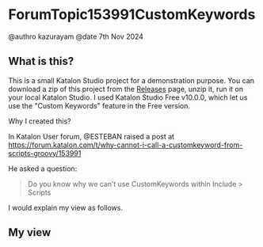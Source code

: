 # ForumTopic153991CustomKeywords

@authro kazurayam
@date 7th Nov  2024

## What is this?

This is a small Katalon Studio project for a demonstration purpose. You can download a zip of this project from the [Releases](https://github.com/kazurayam/ForumTopic153991CustomKeywords/releases) page, unzip it, run it on your local Katalon Studio. I used Katalon Studio Free v10.0.0, which let us use the "Custom Keywords" feature in the Free version.

Why I created this?

In Katalon User forum, @ESTEBAN raised a post at
https://forum.katalon.com/t/why-cannot-i-call-a-customkeyword-from-scripts-groovy/153991

He asked a question:

>Do you know why we can’t use CustomKeywords within Include > Scripts

I would explain my view as follows.

## My view


